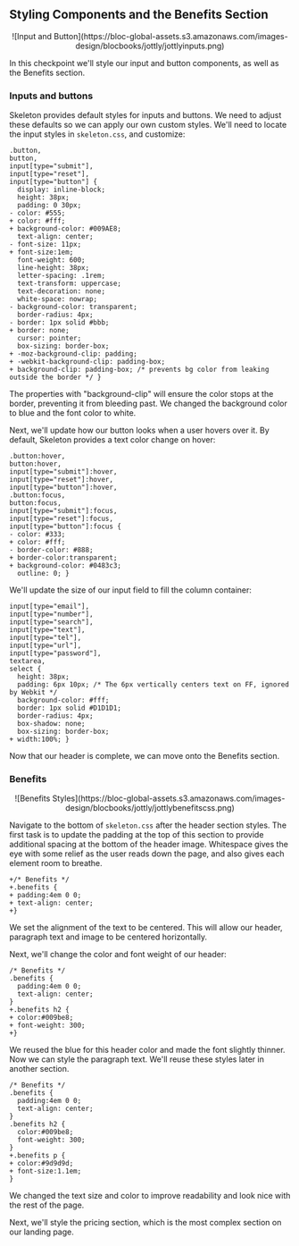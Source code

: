 ## Styling Components and the Benefits Section

<center>![Input and Button](https://bloc-global-assets.s3.amazonaws.com/images-design/blocbooks/jottly/jottlyinputs.png)</center>

In this checkpoint we'll style our input and button components, as well as the Benefits section.

### Inputs and buttons

Skeleton provides default styles for inputs and buttons. We need to adjust these defaults so we can apply our own custom styles. We'll need to locate the input styles in `skeleton.css`, and customize:

```css(css/skeleton.css)
.button,
button,
input[type="submit"],
input[type="reset"],
input[type="button"] {
  display: inline-block;
  height: 38px;
  padding: 0 30px;
- color: #555;
+ color: #fff;
+ background-color: #009AE8;
  text-align: center;
- font-size: 11px;
+ font-size:1em;
  font-weight: 600;
  line-height: 38px;
  letter-spacing: .1rem;
  text-transform: uppercase;
  text-decoration: none;
  white-space: nowrap;
- background-color: transparent;
  border-radius: 4px;
- border: 1px solid #bbb;
+ border: none;
  cursor: pointer;
  box-sizing: border-box;
+ -moz-background-clip: padding;
+ -webkit-background-clip: padding-box;
+ background-clip: padding-box; /* prevents bg color from leaking outside the border */ }
```

The properties with "background-clip" will ensure the color stops at the border, preventing it from bleeding past. We changed the background color to blue and the font color to white.

Next, we'll update how our button looks when a user hovers over it. By default, Skeleton provides a text color change on hover:

```css(css/skeleton.css)
.button:hover,
button:hover,
input[type="submit"]:hover,
input[type="reset"]:hover,
input[type="button"]:hover,
.button:focus,
button:focus,
input[type="submit"]:focus,
input[type="reset"]:focus,
input[type="button"]:focus {
- color: #333;
+ color: #fff;
- border-color: #888;
+ border-color:transparent;
+ background-color: #0483c3;
  outline: 0; }
```

We'll update the size of our input field to fill the column container:

```css(css/skeleton.css)
input[type="email"],
input[type="number"],
input[type="search"],
input[type="text"],
input[type="tel"],
input[type="url"],
input[type="password"],
textarea,
select {
  height: 38px;
  padding: 6px 10px; /* The 6px vertically centers text on FF, ignored by Webkit */
  background-color: #fff;
  border: 1px solid #D1D1D1;
  border-radius: 4px;
  box-shadow: none;
  box-sizing: border-box;
+ width:100%; }
```

Now that our header is complete, we can move onto the Benefits section.

### Benefits

<center>![Benefits Styles](https://bloc-global-assets.s3.amazonaws.com/images-design/blocbooks/jottly/jottlybenefitscss.png)</center>

Navigate to the bottom of `skeleton.css` after the header section styles. The first task is to update the padding at the top of this section to provide additional spacing at the bottom of the header image. Whitespace gives the eye with some relief as the user reads down the page, and also gives each element room to breathe.

```css(css/skeleton.css)
+/* Benefits */
+.benefits {
+ padding:4em 0 0;
+ text-align: center;
+}
```

We set the alignment of the text to be centered. This will allow our header, paragraph text and image to be centered horizontally.

Next, we'll change the color and font weight of our header:

```css(css/skeleton.css)
/* Benefits */
.benefits {
  padding:4em 0 0;
  text-align: center;
}
+.benefits h2 {
+ color:#009be8;
+ font-weight: 300;
+}
```

We reused the blue for this header color and made the font slightly thinner. Now we can style the paragraph text. We'll reuse these styles later in another section.

```css(css/skeleton.css)
/* Benefits */
.benefits {
  padding:4em 0 0;
  text-align: center;
}
.benefits h2 {
  color:#009be8;
  font-weight: 300;
}
+.benefits p {
+ color:#9d9d9d;
+ font-size:1.1em;
}
```

We changed the text size and color to improve readability and look nice with the rest of the page.

Next, we'll style the pricing section, which is the most complex section on our landing page.
